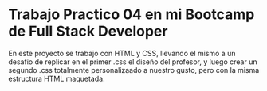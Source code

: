 # Trabajo Practico 04 en mi Bootcamp de Full Stack Developer

En este proyecto se trabajo con HTML y CSS, llevando el mismo a un desafio de replicar en el primer .css el diseño del profesor, y luego crear un segundo .css totalmente personalizaado a nuestro gusto, pero con la misma estructura HTML maquetada.
